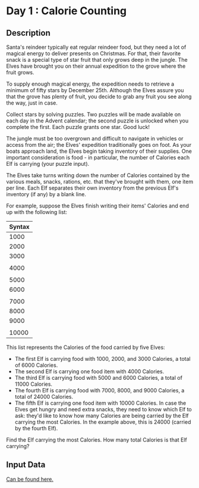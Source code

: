 # Day 1 : Calorie Counting
## Description
Santa's reindeer typically eat regular reindeer food, but they need a lot of 
magical energy to deliver presents on Christmas. For that, their favorite 
snack is a special type of star fruit that only grows deep in the jungle. 
The Elves have brought you on their annual expedition to the grove where the 
fruit grows.

To supply enough magical energy, the expedition needs to retrieve a minimum of 
fifty stars by December 25th. Although the Elves assure you that the grove has 
plenty of fruit, you decide to grab any fruit you see along the way, just in case.

Collect stars by solving puzzles. Two puzzles will be made available on each 
day in the Advent calendar; the second puzzle is unlocked when you complete 
the first. Each puzzle grants one star. Good luck!

The jungle must be too overgrown and difficult to navigate in vehicles or 
access from the air; the Elves' expedition traditionally goes on foot. As your 
boats approach land, the Elves begin taking inventory of their supplies. One 
important consideration is food - in particular, the number of Calories each 
Elf is carrying (your puzzle input).

The Elves take turns writing down the number of Calories contained by the 
various meals, snacks, rations, etc. that they've brought with them, 
one item per line. Each Elf separates their own inventory from the previous 
Elf's inventory (if any) by a blank line.

For example, suppose the Elves finish writing their items' 
Calories and end up with the following list:

| Syntax    |
| --------- |
| 1000      |
| 2000      |
| 3000      |
|           |
| 4000      |
|           |
| 5000      |
| 6000      |
|           |
| 7000      |
| 8000      |
| 9000      |
|           |
| 10000     |

This list represents the Calories of the food carried by five Elves:

* The first Elf is carrying food with 1000, 2000, and 3000 Calories, a total of 6000 Calories.
* The second Elf is carrying one food item with 4000 Calories.
* The third Elf is carrying food with 5000 and 6000 Calories, a total of 11000 Calories.
* The fourth Elf is carrying food with 7000, 8000, and 9000 Calories, a total of 24000 Calories.
* The fifth Elf is carrying one food item with 10000 Calories.
In case the Elves get hungry and need extra snacks, they need to know which Elf 
to ask: they'd like to know how many Calories are being carried by the Elf 
carrying the most Calories. In the example above, this is 24000 
(carried by the fourth Elf).

Find the Elf carrying the most Calories. How many total Calories is that Elf carrying?

## Input Data
[Can be found here.](https://adventofcode.com/2022/day/1/input)
